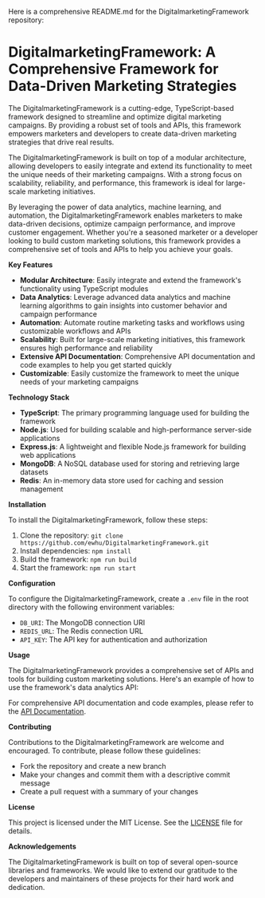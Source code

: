 Here is a comprehensive README.md for the DigitalmarketingFramework repository:

**DigitalmarketingFramework: A Comprehensive Framework for Data-Driven Marketing Strategies**
=====================================================

The DigitalmarketingFramework is a cutting-edge, TypeScript-based framework designed to streamline and optimize digital marketing campaigns. By providing a robust set of tools and APIs, this framework empowers marketers and developers to create data-driven marketing strategies that drive real results.

The DigitalmarketingFramework is built on top of a modular architecture, allowing developers to easily integrate and extend its functionality to meet the unique needs of their marketing campaigns. With a strong focus on scalability, reliability, and performance, this framework is ideal for large-scale marketing initiatives.

By leveraging the power of data analytics, machine learning, and automation, the DigitalmarketingFramework enables marketers to make data-driven decisions, optimize campaign performance, and improve customer engagement. Whether you're a seasoned marketer or a developer looking to build custom marketing solutions, this framework provides a comprehensive set of tools and APIs to help you achieve your goals.

**Key Features**

* **Modular Architecture**: Easily integrate and extend the framework's functionality using TypeScript modules
* **Data Analytics**: Leverage advanced data analytics and machine learning algorithms to gain insights into customer behavior and campaign performance
* **Automation**: Automate routine marketing tasks and workflows using customizable workflows and APIs
* **Scalability**: Built for large-scale marketing initiatives, this framework ensures high performance and reliability
* **Extensive API Documentation**: Comprehensive API documentation and code examples to help you get started quickly
* **Customizable**: Easily customize the framework to meet the unique needs of your marketing campaigns

**Technology Stack**

* **TypeScript**: The primary programming language used for building the framework
* **Node.js**: Used for building scalable and high-performance server-side applications
* **Express.js**: A lightweight and flexible Node.js framework for building web applications
* **MongoDB**: A NoSQL database used for storing and retrieving large datasets
* **Redis**: An in-memory data store used for caching and session management

**Installation**

To install the DigitalmarketingFramework, follow these steps:

1. Clone the repository: `git clone https://github.com/ewhu/DigitalmarketingFramework.git`
2. Install dependencies: `npm install`
3. Build the framework: `npm run build`
4. Start the framework: `npm run start`

**Configuration**

To configure the DigitalmarketingFramework, create a `.env` file in the root directory with the following environment variables:

* `DB_URI`: The MongoDB connection URI
* `REDIS_URL`: The Redis connection URL
* `API_KEY`: The API key for authentication and authorization

**Usage**

The DigitalmarketingFramework provides a comprehensive set of APIs and tools for building custom marketing solutions. Here's an example of how to use the framework's data analytics API:

For comprehensive API documentation and code examples, please refer to the [API Documentation](https://github.com/ewhu/DigitalmarketingFramework/blob/main/docs/api.md).

**Contributing**

Contributions to the DigitalmarketingFramework are welcome and encouraged. To contribute, please follow these guidelines:

* Fork the repository and create a new branch
* Make your changes and commit them with a descriptive commit message
* Create a pull request with a summary of your changes

**License**

This project is licensed under the MIT License. See the [LICENSE](https://github.com/ewhu/DigitalmarketingFramework/blob/main/LICENSE) file for details.

**Acknowledgements**

The DigitalmarketingFramework is built on top of several open-source libraries and frameworks. We would like to extend our gratitude to the developers and maintainers of these projects for their hard work and dedication.